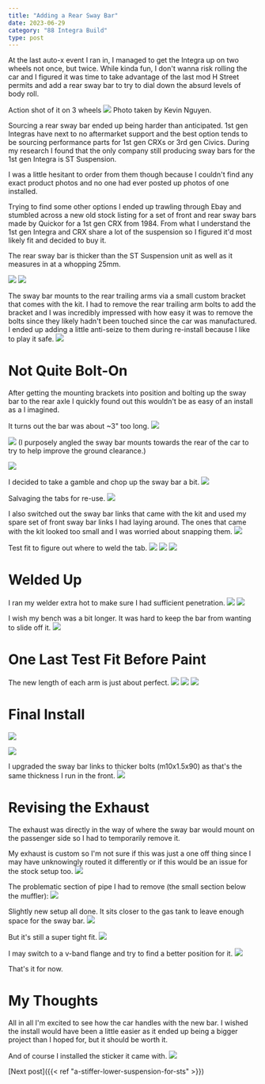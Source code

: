 ```yaml
---
title: "Adding a Rear Sway Bar"
date: 2023-06-29
category: "88 Integra Build"
type: post
---
```


At the last auto-x event I ran in, I managed to get the Integra up on two wheels not once, but twice. While kinda fun, I don't wanna risk rolling the car and I figured it was time to take advantage of the last mod H Street permits and add a rear sway bar to try to dial down the absurd levels of body roll.

Action shot of it on 3 wheels
![](images/1.jpg)
Photo taken by Kevin Nguyen.

Sourcing a rear sway bar ended up being harder than anticipated. 1st gen Integras have next to no aftermarket support and the best option tends to be sourcing performance parts for 1st gen CRXs or 3rd gen Civics. During my research I found that the only company still producing sway bars for the 1st gen Integra is ST Suspension.

I was a little hesitant to order from them though because I couldn't find any exact product photos and no one had ever posted up photos of one installed.

Trying to find some other options I ended up trawling through Ebay and stumbled across a new old stock listing for a set of front and rear sway bars made by Quickor for a 1st gen CRX from 1984. From what I understand the 1st gen Integra and CRX share a lot of the suspension so I figured it'd most likely fit and decided to buy it.

The rear sway bar is thicker than the ST Suspension unit as well as it measures in at a whopping 25mm.

![](images/2.jpg)
![](images/3.jpg)

The sway bar mounts to the rear trailing arms via a small custom bracket that comes with the kit. I had to remove the rear trailing arm bolts to add the bracket and I was incredibly impressed with how easy it was to remove the bolts since they likely hadn't been touched since the car was manufactured. I ended up adding a little anti-seize to them during re-install because I like to play it safe.
![](images/4.jpg)

# Not Quite Bolt-On

After getting the mounting brackets into position and bolting up the sway bar to the rear axle I quickly found out this wouldn't be as easy of an install as a I imagined.

It turns out the bar was about ~3" too long.
![](images/5.jpg)

![](images/6.jpg)
(I purposely angled the sway bar mounts towards the rear of the car to try to help improve the ground clearance.)

![](images/7.jpg)

I decided to take a gamble and chop up the sway bar a bit.
![](images/8.jpg)

Salvaging the tabs for re-use.
![](images/9.jpg)

I also switched out the sway bar links that came with the kit and used my spare set of front sway bar links I had laying around. The ones that came with the kit looked too small and I was worried about snapping them.
![](images/10.jpg)

Test fit to figure out where to weld the tab.
![](images/11.jpg)
![](images/12.jpg)
![](images/13.jpg)

# Welded Up

I ran my welder extra hot to make sure I had sufficient penetration.
![](images/14.jpg)
![](images/15.jpg)

I wish my bench was a bit longer. It was hard to keep the bar from wanting to slide off it.
![](images/16.jpg)

# One Last Test Fit Before Paint

The new length of each arm is just about perfect.
![](images/17.jpg)
![](images/18.jpg)
![](images/19.jpg)

# Final Install

![](images/21.jpg)

![](images/22.jpg)

I upgraded the sway bar links to thicker bolts (m10x1.5x90) as that's the same thickness I run in the front.
![](images/23.jpg)

# Revising the Exhaust

The exhaust was directly in the way of where the sway bar would mount on the passenger side so I had to temporarily remove it.

My exhaust is custom so I'm not sure if this was just a one off thing since I may have unknowingly routed it differently or if this would be an issue for the stock setup too.
![](images/24.jpg)

The problematic section of pipe I had to remove (the small section below the muffler):
![](images/25.jpg)

Slightly new setup all done. It sits closer to the gas tank to leave enough space for the sway bar.
![](images/26.jpg)

But it's still a super tight fit.
![](images/27.jpg)

I may switch to a v-band flange and try to find a better position for it.
![](images/28.jpg)

That's it for now.

# My Thoughts

All in all I'm excited to see how the car handles with the new bar. I wished the install would have been a little easier as it ended up being a bigger project than I hoped for, but it should be worth it.

And of course I installed the sticker it came with.
![](images/20.jpg)

[Next post]({{< ref "a-stiffer-lower-suspension-for-sts" >}})
